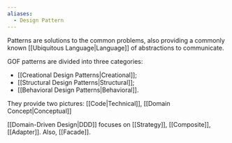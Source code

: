 ```yaml
---
aliases:
  - Design Pattern
---
```

Patterns are solutions to the common problems, also providing a commonly known [[Ubiquitous Language|Language]] of abstractions to communicate.

GOF patterns are divided into three categories:
- [[Creational Design Patterns|Creational]];
- [[Structural Design Patterns|Structural]];
- [[Behavioral Design Patterns|Behavioral]].

They provide two pictures: [[Code|Technical]], [[Domain Concept|Conceptual]]

[[Domain-Driven Design|DDD]] focuses on [[Strategy]], [[Composite]], [[Adapter]]. Also, [[Facade]].
